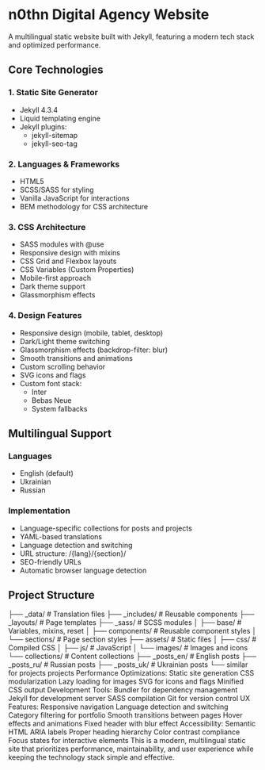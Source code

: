 # n0thn Digital Agency Website

A multilingual static website built with Jekyll, featuring a modern tech stack and optimized performance.

## Core Technologies

### 1. Static Site Generator
- Jekyll 4.3.4
- Liquid templating engine
- Jekyll plugins:
  - jekyll-sitemap
  - jekyll-seo-tag

### 2. Languages & Frameworks
- HTML5
- SCSS/SASS for styling
- Vanilla JavaScript for interactions
- BEM methodology for CSS architecture

### 3. CSS Architecture
- SASS modules with @use
- Responsive design with mixins
- CSS Grid and Flexbox layouts
- CSS Variables (Custom Properties)
- Mobile-first approach
- Dark theme support
- Glassmorphism effects

### 4. Design Features
- Responsive design (mobile, tablet, desktop)
- Dark/Light theme switching
- Glassmorphism effects (backdrop-filter: blur)
- Smooth transitions and animations
- Custom scrolling behavior
- SVG icons and flags
- Custom font stack:
  - Inter
  - Bebas Neue
  - System fallbacks

## Multilingual Support

### Languages
- English (default)
- Ukrainian
- Russian

### Implementation
- Language-specific collections for posts and projects
- YAML-based translations
- Language detection and switching
- URL structure: /{lang}/{section}/
- SEO-friendly URLs
- Automatic browser language detection

## Project Structure
   ├── _data/           # Translation files
   ├── _includes/       # Reusable components
   ├── _layouts/        # Page templates
   ├── _sass/          # SCSS modules
   │   ├── base/       # Variables, mixins, reset
   │   ├── components/ # Reusable component styles
   │   └── sections/   # Page section styles
   ├── assets/         # Static files
   │   ├── css/       # Compiled CSS
   │   ├── js/        # JavaScript
   │   └── images/    # Images and icons
   └── collections/    # Content collections
       ├── _posts_en/  # English posts
       ├── _posts_ru/  # Russian posts
       ├── _posts_uk/  # Ukrainian posts
       └── similar for projects
projects
Performance Optimizations:
Static site generation
CSS modularization
Lazy loading for images
SVG for icons and flags
Minified CSS output
Development Tools:
Bundler for dependency management
Jekyll for development server
SASS compilation
Git for version control
UX Features:
Responsive navigation
Language detection and switching
Category filtering for portfolio
Smooth transitions between pages
Hover effects and animations
Fixed header with blur effect
Accessibility:
Semantic HTML
ARIA labels
Proper heading hierarchy
Color contrast compliance
Focus states for interactive elements
This is a modern, multilingual static site that prioritizes performance, maintainability, and user experience while keeping the technology stack simple and effective.